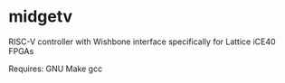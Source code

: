 # midgetv
RISC-V controller with Wishbone interface specifically for Lattice iCE40 FPGAs


Requires:
GNU Make
gcc
